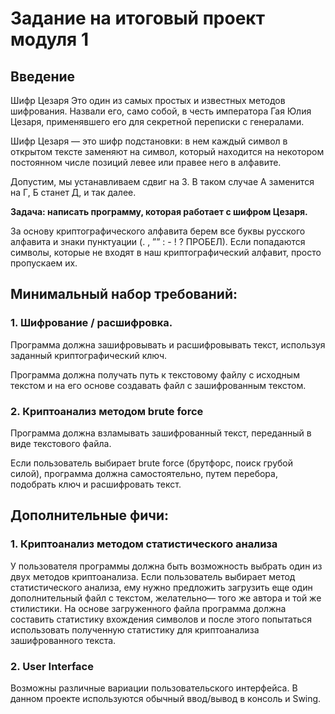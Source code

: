 Задание на итоговый проект модуля 1
====================================

Введение
--------------------------------------------

Шифр Цезаря
Это один из самых простых и известных методов шифрования. Назвали его, само собой, в честь императора Гая Юлия Цезаря, применявшего его для секретной переписки с генералами.

Шифр Цезаря — это шифр подстановки: в нем каждый символ в открытом тексте заменяют на символ, который находится на некотором постоянном числе позиций левее или правее него в алфавите.

Допустим, мы устанавливаем сдвиг на 3. В таком случае А заменится на Г, Б станет Д, и так далее.


**Задача: написать программу, которая работает с шифром Цезаря.**

За основу криптографического алфавита берем все буквы русского алфавита и знаки пунктуации (. , ”” : - ! ? ПРОБЕЛ). Если попадаются символы, которые не входят в наш криптографический алфавит, просто пропускаем их.

Минимальный набор требований:
   ----------------------

### 1. Шифрование / расшифровка. 

Программа должна зашифровывать и расшифровывать текст, используя заданный криптографический ключ.

Программа должна получать путь к текстовому файлу с исходным текстом и на его основе создавать файл с зашифрованным текстом.

### 2. Криптоанализ методом brute force

Программа должна взламывать зашифрованный текст, переданный в виде текстового файла.

Если пользователь выбирает brute force (брутфорс, поиск грубой силой), программа должна самостоятельно, путем перебора, подобрать ключ и расшифровать текст.


Дополнительные фичи:
--------------------

### 1. Криптоанализ методом статистического анализа

У пользователя программы должна быть возможность выбрать один из двух методов криптоанализа. Если пользователь выбирает метод статистического анализа, ему нужно предложить загрузить еще один дополнительный файл с текстом, желательно— того же автора и той же стилистики. На основе загруженного файла программа должна составить статистику вхождения символов и после этого попытаться использовать полученную статистику для криптоанализа зашифрованного текста.

### 2. User Interface

Возможны различные вариации пользовательского интерфейса. В данном проекте используются обычный ввод/вывод в консоль и Swing.




